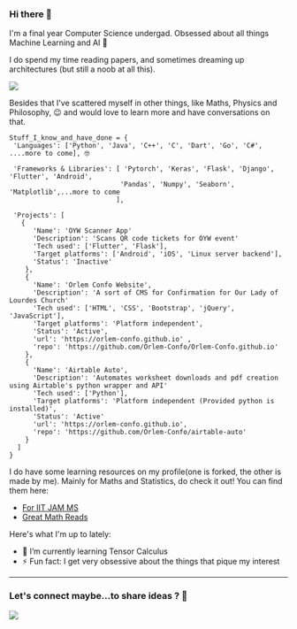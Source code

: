 ### Hi there 👋

I'm a final year Computer Science undergad. Obsessed about all things Machine Learning and AI 🤖

I do spend my time reading papers, and sometimes dreaming up architectures (but still a noob at all this). 

<img src="https://github.com/TheDudeThatCode/TheDudeThatCode/blob/master/Assets/Developer.gif" size=190px>

Besides that I've scattered myself in other things, like Maths, Physics and Philosophy, 😉 and would love to learn more and have conversations on that.

```
Stuff_I_know_and_have_done = {
 'Languages': ['Python', 'Java', 'C++', 'C', 'Dart', 'Go', 'C#', ....more to come], 🤓
 
 'Frameworks & Libraries': [ 'Pytorch', 'Keras', 'Flask', 'Django', 'Flutter', 'Android',
                            'Pandas', 'Numpy', 'Seaborn', 'Matplotlib',...more to come
                           ],
 
 'Projects': [
   {
      'Name': 'OYW Scanner App'
      'Description': 'Scans QR code tickets for OYW event'
      'Tech used': ['Flutter', 'Flask'],
      'Target platforms': ['Android', 'iOS', 'Linux server backend'],
      'Status': 'Inactive'
    },
    {
      'Name': 'Orlem Confo Website',
      'Description': 'A sort of CMS for Confirmation for Our Lady of Lourdes Church'
      'Tech used': ['HTML', 'CSS', 'Bootstrap', 'jQuery', 'JavaScript'],
      'Target platforms': 'Platform independent',
      'Status': 'Active',
      'url': 'https://orlem-confo.github.io' ,
      'repo': 'https://github.com/Orlem-Confo/Orlem-Confo.github.io'
    },
    {
      'Name': 'Airtable Auto',
      'Description': 'Automates worksheet downloads and pdf creation using Airtable's python wrapper and API'
      'Tech used': ['Python'],
      'Target platforms': 'Platform independent (Provided python is installed)',
      'Status': 'Active'
      'url': 'https://orlem-confo.github.io',
      'repo': 'https://github.com/Orlem-Confo/airtable-auto'
    }
  ]
}
```

I do have some learning resources on my profile(one is forked, the other is made by me). Mainly for Maths and Statistics, do check it out!
You can find them here: <br>
- <a href="https://github.com/sansqra/mathStatsResources">For IIT JAM MS</a> <br>
- <a href="https://github.com/sansqra/awesome-math">Great Math Reads</a>

Here's what I'm up to lately:
- 🌱 I’m currently learning Tensor Calculus
- ⚡ Fun fact: I get very obsessive about the things that pique my interest

<hr>

### Let's connect maybe...to share ideas ? 🎉

<a href="https://www.linkedin.com/in/san-sequeira-3b366b1aa/"><img src="https://www.linkedin.com/in/san-sequeira-3b366b1aa/" size="30px"></a>


